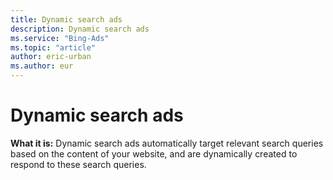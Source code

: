 ```yaml
---
title: Dynamic search ads
description: Dynamic search ads
ms.service: "Bing-Ads"
ms.topic: "article"
author: eric-urban
ms.author: eur
---
```


# Dynamic search ads

**What it is:**  Dynamic search ads automatically target relevant search queries based on the content of your website, and are dynamically created to respond to these search queries.


